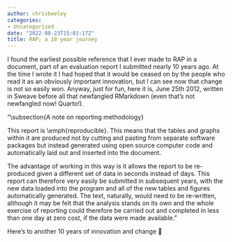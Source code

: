 ```yaml
---
author: chrisbeeley
categories:
- Uncategorized
date: "2022-08-23T15:03:17Z"
title: RAP; a 10 year journey
---
```


I found the earliest possible reference that I ever made to RAP in a document, part of an evaluation report I submitted nearly 10 years ago. At the time I wrote it I had hoped that it would be ceased on by the people who read it as an obviously important innovation, but I can see now that change is not so easily won. Anyway, just for fun, here it is, June 25th 2012, written in Sweave before all that newfangled RMarkdown (even that’s not newfangled now! Quarto!).

“\\subsection{A note on reporting methodology}

This report is \\emph{reproducible}. This means that the tables and graphs within it are produced not by cutting and pasting from separate software packages but instead generated using open source computer code and automatically laid out and inserted into the document.

The advantage of working in this way is it allows the report to be re-produced given a different set of data in seconds instead of days. This report can therefore very easily be submitted in subsequent years, with the new data loaded into the program and all of the new tables and figures automatically generated. The text, naturally, would need to be re-written, although it may be felt that the analysis stands on its own and the whole exercise of reporting could therefore be carried out and completed in less than one day at zero cost, if the data were made available.”

Here’s to another 10 years of innovation and change 🙌‍